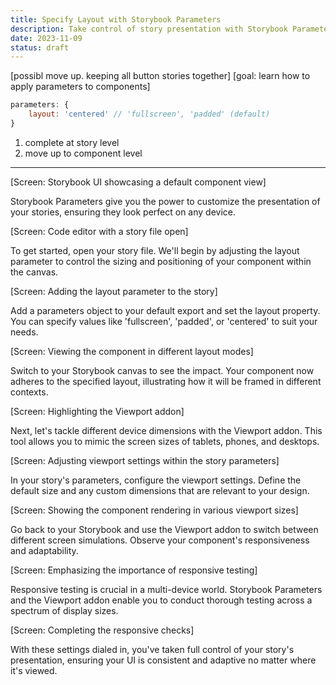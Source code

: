 ```yaml
---
title: Specify Layout with Storybook Parameters
description: Take control of story presentation with Storybook Parameters. Expertly adjust the layout to ensure ideal rendering for viewers.
date: 2023-11-09
status: draft
---
```


[possibl move up. keeping all button stories together]
[goal: learn how to apply parameters to components]

```js
parameters: {
	layout: 'centered' // 'fullscreen', 'padded' (default)
}
```

1. complete at story level
1. move up to component level

---

[Screen: Storybook UI showcasing a default component view]

Storybook Parameters give you the power to customize the presentation of your stories, ensuring they look perfect on any device.

[Screen: Code editor with a story file open]

To get started, open your story file. We'll begin by adjusting the layout parameter to control the sizing and positioning of your component within the canvas.

[Screen: Adding the layout parameter to the story]

Add a parameters object to your default export and set the layout property. You can specify values like 'fullscreen', 'padded', or 'centered' to suit your needs.

[Screen: Viewing the component in different layout modes]

Switch to your Storybook canvas to see the impact. Your component now adheres to the specified layout, illustrating how it will be framed in different contexts.

[Screen: Highlighting the Viewport addon]

Next, let's tackle different device dimensions with the Viewport addon. This tool allows you to mimic the screen sizes of tablets, phones, and desktops.

[Screen: Adjusting viewport settings within the story parameters]

In your story's parameters, configure the viewport settings. Define the default size and any custom dimensions that are relevant to your design.

[Screen: Showing the component rendering in various viewport sizes]

Go back to your Storybook and use the Viewport addon to switch between different screen simulations. Observe your component's responsiveness and adaptability.

[Screen: Emphasizing the importance of responsive testing]

Responsive testing is crucial in a multi-device world. Storybook Parameters and the Viewport addon enable you to conduct thorough testing across a spectrum of display sizes.

[Screen: Completing the responsive checks]

With these settings dialed in, you've taken full control of your story's presentation, ensuring your UI is consistent and adaptive no matter where it's viewed.
